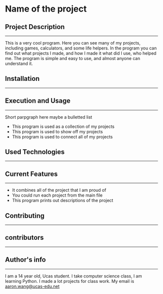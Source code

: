 # Name of the project

## Project Description
---
This is a very cool program. Here you can see many of my projects, including games, calculators, and some life helpers. In the program you can find out what projects I made, and how I made it what did I use, who helped me. The program is simple and easy to use, and almost anyone can understand it.

## Installation
---
 

## Execution and Usage
---
Short parpgraph here maybe a bulletted list

+ This program is used as a collection of my projects
+ This program is used to show off my projects
+ This program is used to connect all of my projects
 

## Used Technologies
---


## Current Features
---
+ It combines all of the project that I am proud of
+ You could run each project from the main file
+ This program prints out descriptions of the project

## Contributing
---


## contributors
---


## Author's info
---
I am a 14 year old, Ucas student.
I take computer science class, I am learning Python.
I made a lot projects for class work.
My email is aaron.wang@ucas-edu.net


